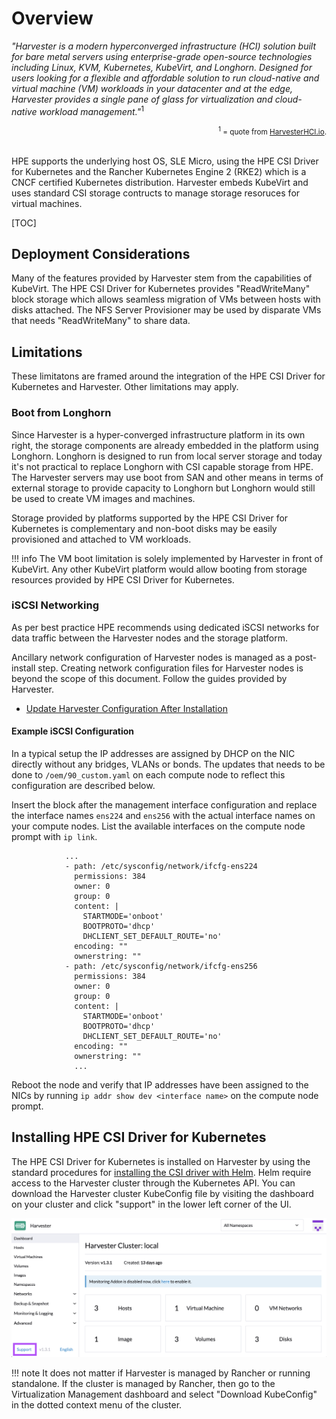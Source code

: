 # Overview

*"Harvester is a modern hyperconverged infrastructure (HCI) solution built for bare metal servers using enterprise-grade open-source technologies including Linux, KVM, Kubernetes, KubeVirt, and Longhorn. Designed for users looking for a flexible and affordable solution to run cloud-native and virtual machine (VM) workloads in your datacenter and at the edge, Harvester provides a single pane of glass for virtualization and cloud-native workload management."*<sup>1</sup>

<div align="right"><small><sup>1</sup> = quote from <a href="https://harvesterhci.io/">HarvesterHCI.io</a>.</small></div>
<br/>

HPE supports the underlying host OS, SLE Micro, using the HPE CSI Driver for Kubernetes and the Rancher Kubernetes Engine 2 (RKE2) which is a CNCF certified Kubernetes distribution. Harvester embeds KubeVirt and uses standard CSI storage contructs to manage storage resoruces for virtual machines.

[TOC]

## Deployment Considerations

Many of the features provided by Harvester stem from the capabilities of KubeVirt. The HPE CSI Driver for Kubernetes provides "ReadWriteMany" block storage which allows seamless migration of VMs between hosts with disks attached. The NFS Server Provisioner may be used by disparate VMs that needs "ReadWriteMany" to share data.

## Limitations

These limitatons are framed around the integration of the HPE CSI Driver for Kubernetes and Harvester. Other limitations may apply.

### Boot from Longhorn

Since Harvester is a hyper-converged infrastructure platform in its own right, the storage components are already embedded in the platform using Longhorn. Longhorn is designed to run from local server storage and today it's not practical to replace Longhorn with CSI capable storage from HPE. The Harvester servers may use boot from SAN and other means in terms of external storage to provide capacity to Longhorn but Longhorn would still be used to create VM images and machines.

Storage provided by platforms supported by the HPE CSI Driver for Kubernetes is complementary and non-boot disks may be easily provisioned and attached to VM workloads.

!!! info
    The VM boot limitation is solely implemented by Harvester in front of KubeVirt. Any other KubeVirt platform would allow booting from storage resources provided by HPE CSI Driver for Kubernetes.

### iSCSI Networking

As per best practice HPE recommends using dedicated iSCSI networks for data traffic between the Harvester nodes and the storage platform.

Ancillary network configuration of Harvester nodes is managed as a post-install step. Creating network configuration files for Harvester nodes is beyond the scope of this document. Follow the guides provided by Harvester.

- [Update Harvester Configuration After Installation](https://docs.harvesterhci.io/v1.3/install/update-harvester-configuration)

#### Example iSCSI Configuration

In a typical setup the IP addresses are assigned by DHCP on the NIC directly without any bridges, VLANs or bonds. The updates that needs to be done to `/oem/90_custom.yaml` on each compute node to reflect this configuration are described below.

Insert the block after the management interface configuration and replace the interface names `ens224` and `ens256` with the actual interface names on your compute nodes. List the available interfaces on the compute node prompt with `ip link`.

```text
            ...
            - path: /etc/sysconfig/network/ifcfg-ens224
              permissions: 384
              owner: 0
              group: 0
              content: |
                STARTMODE='onboot'
                BOOTPROTO='dhcp'
                DHCLIENT_SET_DEFAULT_ROUTE='no'
              encoding: ""
              ownerstring: ""
            - path: /etc/sysconfig/network/ifcfg-ens256
              permissions: 384
              owner: 0
              group: 0
              content: |
                STARTMODE='onboot'
                BOOTPROTO='dhcp'
                DHCLIENT_SET_DEFAULT_ROUTE='no'
              encoding: ""
              ownerstring: ""
              ...
```

Reboot the node and verify that IP addresses have been assigned to the NICs by running `ip addr show dev <interface name>` on the compute node prompt.

## Installing HPE CSI Driver for Kubernetes

The HPE CSI Driver for Kubernetes is installed on Harvester by using the standard procedures for [installing the CSI driver with Helm](../../csi_driver/deployment.md#helm). Helm require access to the Harvester cluster through the Kubernetes API. You can download the Harvester cluster KubeConfig file by visiting the dashboard on your cluster and click "support" in the lower left corner of the UI.

![](img/support.png)

!!! note
    It does not matter if Harvester is managed by Rancher or running standalone. If the cluster is managed by Rancher, then go to the Virtualization Management dashboard and select "Download KubeConfig" in the dotted context menu of the cluster.
